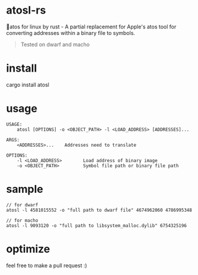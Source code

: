 # atosl-rs

🦀️atos for linux by rust - A partial replacement for Apple's atos tool for converting addresses within a binary file to symbols.


> Tested on dwarf and macho

# install

cargo install atosl


# usage

```
USAGE:
    atosl [OPTIONS] -o <OBJECT_PATH> -l <LOAD_ADDRESS> [ADDRESSES]...

ARGS:
    <ADDRESSES>...    Addresses need to translate

OPTIONS:
    -l <LOAD_ADDRESS>        Load address of binary image
    -o <OBJECT_PATH>         Symbol file path or binary file path

```


# sample 

```
// for dwarf
atosl -l 4581015552 -o "full path to dwarf file" 4674962060 4786995348

// for macho
atosl -l 9093120 -o "full path to libsystem_malloc.dylib" 6754325196 
```

# optimize

feel free to make a pull request :)
